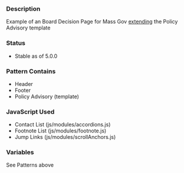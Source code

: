 ### Description
Example of an Board Decision Page for Mass Gov [extending](https://twig.symfony.com/doc/2.x/tags/extends.html) the Policy Advisory template

### Status
* Stable as of 5.0.0

### Pattern Contains
* Header
* Footer
* Policy Advisory (template)

### JavaScript Used
* Contact List (js/modules/accordions.js)
* Footnote List (js/modules/footnote.js)
* Jump Links (js/modules/scrollAnchors.js)

### Variables
See Patterns above
